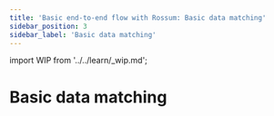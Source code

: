 ```yaml
---
title: 'Basic end-to-end flow with Rossum: Basic data matching'
sidebar_position: 3
sidebar_label: 'Basic data matching'
---
```


import WIP from '../../learn/\_wip.md';

# Basic data matching

<WIP/>
